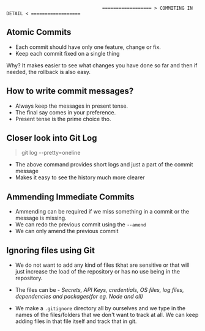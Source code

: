                                        ================== > COMMITING IN DETAIL < ==================

## Atomic Commits

- Each commit should have only one feature, change or fix.
- Keep each commit fixed on a single thing

Why?
It makes easier to see what changes you have done so far and then if needed, the rollback is also easy.

## How to write commit messages?

- Always keep the messages in present tense.
- The final say comes in your preference.
- Present tense is the prime choice tho.

## Closer look into Git Log

> git log --pretty=oneline

- The above command provides short logs and just a part of the commit message
- Makes it easy to see the history much more clearer

<!-- Just making some changes to reflect in the GUI part of the git -->

## Ammending Immediate Commits

- Ammending can be required if we miss something in a commit or the message is missing.
- We can redo the previous commit using the `--amend`
- We can only amend the previous commit

## Ignoring files using Git

- We do not want to add any kind of files tkhat are sensitive or that will just increase the load of the repository or has no use being in the repository.
- The files can be - _Secrets, API Keys, credentials, OS files, log files, dependencies and packages(for eg. Node and all)_

- We make a `.gitignore` directory all by ourselves and we type in the names of the files/folders that we don't want to track at all. We can keep adding files in that file itself and track that in git.
